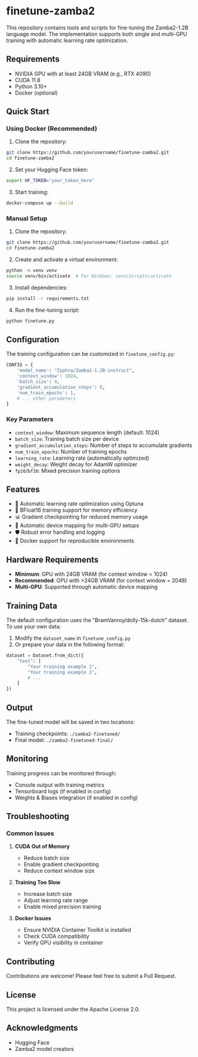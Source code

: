# finetune-zamba2

This repository contains tools and scripts for fine-tuning the Zamba2-1.2B language model. The implementation supports both single and multi-GPU training with automatic learning rate optimization.

## Requirements

- NVIDIA GPU with at least 24GB VRAM (e.g., RTX 4090)
- CUDA 11.8
- Python 3.10+
- Docker (optional)

## Quick Start

### Using Docker (Recommended)

1. Clone the repository:
```bash
git clone https://github.com/yourusername/finetune-zamba2.git
cd finetune-zamba2
```

2. Set your Hugging Face token:
```bash
export HF_TOKEN="your_token_here"
```

3. Start training:
```bash
docker-compose up --build
```

### Manual Setup

1. Clone the repository:
```bash
git clone https://github.com/yourusername/finetune-zamba2.git
cd finetune-zamba2
```

2. Create and activate a virtual environment:
```bash
python -m venv venv
source venv/bin/activate  # For Windows: venv\Scripts\activate
```

3. Install dependencies:
```bash
pip install -r requirements.txt
```

4. Run the fine-tuning script:
```bash
python finetune.py
```

## Configuration

The training configuration can be customized in `finetune_config.py`:

```python
CONFIG = {
    'model_name': "Zyphra/Zamba2-1.2B-instruct",
    'context_window': 1024,
    'batch_size': 4,
    'gradient_accumulation_steps': 8,
    'num_train_epochs': 1,
    # ... other parameters
}
```

### Key Parameters

- `context_window`: Maximum sequence length (default: 1024)
- `batch_size`: Training batch size per device
- `gradient_accumulation_steps`: Number of steps to accumulate gradients
- `num_train_epochs`: Number of training epochs
- `learning_rate`: Learning rate (automatically optimized)
- `weight_decay`: Weight decay for AdamW optimizer
- `fp16`/`bf16`: Mixed precision training options

## Features

- 🚀 Automatic learning rate optimization using Optuna
- 🎯 BFloat16 training support for memory efficiency
- 📊 Gradient checkpointing for reduced memory usage
- 🔄 Automatic device mapping for multi-GPU setups
- 🛡️ Robust error handling and logging
- 🐳 Docker support for reproducible environments

## Hardware Requirements

- **Minimum**: GPU with 24GB VRAM (for context window = 1024)
- **Recommended**: GPU with >24GB VRAM (for context window = 2048)
- **Multi-GPU**: Supported through automatic device mapping

## Training Data

The default configuration uses the "BramVanroy/dolly-15k-dutch" dataset. To use your own data:

1. Modify the `dataset_name` in `finetune_config.py`
2. Or prepare your data in the following format:
```python
dataset = Dataset.from_dict({
    "text": [
        "Your training example 1",
        "Your training example 2",
        # ...
    ]
})
```

## Output

The fine-tuned model will be saved in two locations:
- Training checkpoints: `./zamba2-finetuned/`
- Final model: `./zamba2-finetuned-final/`

## Monitoring

Training progress can be monitored through:
- Console output with training metrics
- Tensorboard logs (if enabled in config)
- Weights & Biases integration (if enabled in config)

## Troubleshooting

### Common Issues

1. **CUDA Out of Memory**
   - Reduce batch size
   - Enable gradient checkpointing
   - Reduce context window size

2. **Training Too Slow**
   - Increase batch size
   - Adjust learning rate range
   - Enable mixed precision training

3. **Docker Issues**
   - Ensure NVIDIA Container Toolkit is installed
   - Check CUDA compatibility
   - Verify GPU visibility in container

## Contributing

Contributions are welcome! Please feel free to submit a Pull Request.

## License

This project is licensed under the Apache License 2.0.

## Acknowledgments

- Hugging Face
- Zamba2 model creators
